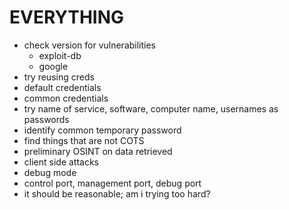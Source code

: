 # EVERYTHING
- check version for vulnerabilities
  - exploit-db
  - google
- try reusing creds
- default credentials
- common credentials
- try name of service, software, computer name, usernames as passwords
- identify common temporary password
- find things that are not COTS
- preliminary OSINT on data retrieved
- client side attacks
- debug mode
- control port, management port, debug port
- it should be reasonable; am i trying too hard?
